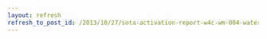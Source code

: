 ```yaml
---
layout: refresh
refresh_to_post_id: /2013/10/27/sota-activation-report-w4c-wm-004-waterrock-knob
---
```

